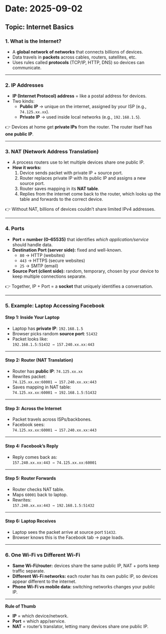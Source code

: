 # Date: 2025-09-02

## Topic: Internet Basics

### 1. What is the Internet?
- A **global network of networks** that connects billions of devices.
- Data travels in **packets** across cables, routers, satellites, etc.
- Uses rules called **protocols** (TCP/IP, HTTP, DNS) so devices can communicate.

---

### 2. IP Addresses
- **IP (Internet Protocol) address** = like a postal address for devices.  
- Two kinds:
  - **Public IP** → unique on the internet, assigned by your ISP (e.g., `74.125.xx.xx`).  
  - **Private IP** → used inside local networks (e.g., `192.168.1.5`).  

👉 Devices at home get **private IPs** from the router. The router itself has **one public IP**.

---

### 3. NAT (Network Address Translation)
- A process routers use to let multiple devices share one public IP.
- **How it works:**
  1. Device sends packet with private IP + source port.  
  2. Router replaces private IP with its public IP and assigns a new source port.  
  3. Router saves mapping in its **NAT table**.  
  4. Replies from the internet come back to the router, which looks up the table and forwards to the correct device.

👉 Without NAT, billions of devices couldn’t share limited IPv4 addresses.

---

### 4. Ports
- **Port = number (0–65535)** that identifies *which application/service* should handle data.  
- **Destination Port (server side):** fixed and well-known.  
  - `80` → HTTP (websites)  
  - `443` → HTTPS (secure websites)  
  - `25` → SMTP (email)  
- **Source Port (client side):** random, temporary, chosen by your device to keep multiple connections separate.

👉 Together, IP + Port = a **socket** that uniquely identifies a conversation.

---

### 5. Example: Laptop Accessing Facebook

#### Step 1: Inside Your Laptop
- Laptop has **private IP**: `192.168.1.5`  
- Browser picks random **source port**: `51432`  
- Packet looks like:  
  `192.168.1.5:51432 → 157.240.xx.xx:443`

---

#### Step 2: Router (NAT Translation)
- Router has **public IP**: `74.125.xx.xx`  
- Rewrites packet:  
  `74.125.xx.xx:60001 → 157.240.xx.xx:443`  
- Saves mapping in NAT table:  
  `74.125.xx.xx:60001 → 192.168.1.5:51432`

---

#### Step 3: Across the Internet
- Packet travels across ISPs/backbones.  
- Facebook sees:  
  `74.125.xx.xx:60001 → 157.240.xx.xx:443`

---

#### Step 4: Facebook’s Reply
- Reply comes back as:  
  `157.240.xx.xx:443 → 74.125.xx.xx:60001`

---

#### Step 5: Router Forwards
- Router checks NAT table.  
- Maps `60001` back to laptop.  
- Rewrites:  
  `157.240.xx.xx:443 → 192.168.1.5:51432`

---

#### Step 6: Laptop Receives
- Laptop sees the packet arrive at source port `51432`.  
- Browser knows this is the Facebook tab → page loads.

---

### 6. One Wi-Fi vs Different Wi-Fi
- **Same Wi-Fi/router:** devices share the same public IP, NAT + ports keep traffic separate.  
- **Different Wi-Fi networks:** each router has its own public IP, so devices appear different to the internet.  
- **Phone Wi-Fi vs mobile data:** switching networks changes your public IP.

---

**Rule of Thumb**  
- **IP** = which device/network.  
- **Port** = which app/service.  
- **NAT** = router’s translator, letting many devices share one public IP.
